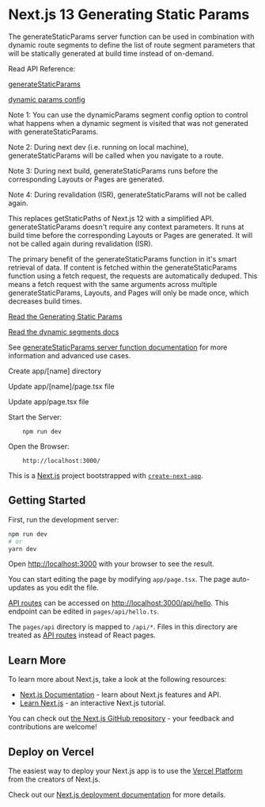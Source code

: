 # Next.js 13 Generating Static Params

The generateStaticParams server function can be used in combination with dynamic route segments to define the list of route segment parameters that will be statically generated at build time instead of on-demand.

Read API Reference:

[generateStaticParams](https://nextjs.org/docs/app/api-reference/functions/generate-static-params)

[dynamic params config](https://nextjs.org/docs/app/api-reference/file-conventions/route-segment-config#dynamicparams)

Note 1: You can use the dynamicParams segment config option to control what happens when a dynamic segment is visited that was not generated with generateStaticParams.

Note 2: During next dev (i.e. running on local machine), generateStaticParams will be called when you navigate to a route.

Note 3: During next build, generateStaticParams runs before the corresponding Layouts or Pages are generated.

Note 4: During revalidation (ISR), generateStaticParams will not be called again.

This replaces getStaticPaths of Next.js 12 with a simplified API. generateStaticParams doesn't require any context parameters. It runs at build time before the corresponding Layouts or Pages are generated. It will not be called again during revalidation (ISR).

The primary benefit of the generateStaticParams function in it's smart retrieval of data. If content is fetched within the generateStaticParams function using a fetch request, the requests are automatically deduped. This means a fetch request with the same arguments across multiple generateStaticParams, Layouts, and Pages will only be made once, which decreases build times.

[Read the Generating Static Params](https://beta.nextjs.org/docs/data-fetching/generating-static-params)

[Read the dynamic segments docs](https://beta.nextjs.org/docs/routing/defining-routes#dynamic-segments)

See [generateStaticParams server function documentation](https://beta.nextjs.org/docs/api-reference/generate-static-params) for more information and advanced use cases.

Create app/[name] directory

Update app/[name]/page.tsx file

Update app/page.tsx file

Start the Server:

        npm run dev

Open the Browser:

        http://localhost:3000/




This is a [Next.js](https://nextjs.org/) project bootstrapped with [`create-next-app`](https://github.com/vercel/next.js/tree/canary/packages/create-next-app).

## Getting Started

First, run the development server:

```bash
npm run dev
# or
yarn dev
```

Open [http://localhost:3000](http://localhost:3000) with your browser to see the result.

You can start editing the page by modifying `app/page.tsx`. The page auto-updates as you edit the file.

[API routes](https://nextjs.org/docs/api-routes/introduction) can be accessed on [http://localhost:3000/api/hello](http://localhost:3000/api/hello). This endpoint can be edited in `pages/api/hello.ts`.

The `pages/api` directory is mapped to `/api/*`. Files in this directory are treated as [API routes](https://nextjs.org/docs/api-routes/introduction) instead of React pages.

## Learn More

To learn more about Next.js, take a look at the following resources:

- [Next.js Documentation](https://nextjs.org/docs) - learn about Next.js features and API.
- [Learn Next.js](https://nextjs.org/learn) - an interactive Next.js tutorial.

You can check out [the Next.js GitHub repository](https://github.com/vercel/next.js/) - your feedback and contributions are welcome!

## Deploy on Vercel

The easiest way to deploy your Next.js app is to use the [Vercel Platform](https://vercel.com/new?utm_medium=default-template&filter=next.js&utm_source=create-next-app&utm_campaign=create-next-app-readme) from the creators of Next.js.

Check out our [Next.js deployment documentation](https://nextjs.org/docs/deployment) for more details.